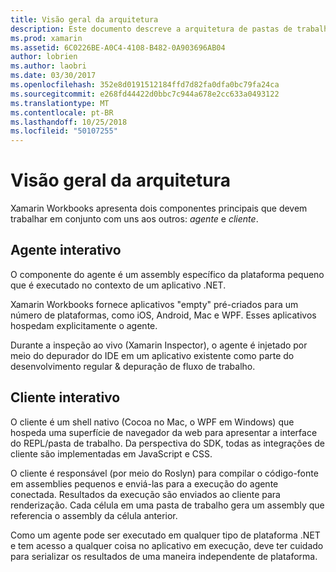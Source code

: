 ```yaml
---
title: Visão geral da arquitetura
description: Este documento descreve a arquitetura de pastas de trabalho do Xamarin, examinando como o agente interativa e o cliente interativo funcionam juntos.
ms.prod: xamarin
ms.assetid: 6C0226BE-A0C4-4108-B482-0A903696AB04
author: lobrien
ms.author: laobri
ms.date: 03/30/2017
ms.openlocfilehash: 352e8d0191512184ffd7d82fa0dfa0bc79fa24ca
ms.sourcegitcommit: e268fd44422d0bbc7c944a678e2cc633a0493122
ms.translationtype: MT
ms.contentlocale: pt-BR
ms.lasthandoff: 10/25/2018
ms.locfileid: "50107255"
---
```

# <a name="architecture-overview"></a>Visão geral da arquitetura

Xamarin Workbooks apresenta dois componentes principais que devem trabalhar em conjunto com uns aos outros: _agente_ e _cliente_.

## <a name="interactive-agent"></a>Agente interativo

O componente do agente é um assembly específico da plataforma pequeno que é executado no contexto de um aplicativo .NET.

Xamarin Workbooks fornece aplicativos "empty" pré-criados para um número de plataformas, como iOS, Android, Mac e WPF. Esses aplicativos hospedam explicitamente o agente.

Durante a inspeção ao vivo (Xamarin Inspector), o agente é injetado por meio do depurador do IDE em um aplicativo existente como parte do desenvolvimento regular & depuração de fluxo de trabalho.

## <a name="interactive-client"></a>Cliente interativo

O cliente é um shell nativo (Cocoa no Mac, o WPF em Windows) que hospeda uma superfície de navegador da web para apresentar a interface do REPL/pasta de trabalho. Da perspectiva do SDK, todas as integrações de cliente são implementadas em JavaScript e CSS.

O cliente é responsável (por meio do Roslyn) para compilar o código-fonte em assemblies pequenos e enviá-las para a execução do agente conectada. Resultados da execução são enviados ao cliente para renderização. Cada célula em uma pasta de trabalho gera um assembly que referencia o assembly da célula anterior.

Como um agente pode ser executado em qualquer tipo de plataforma .NET e tem acesso a qualquer coisa no aplicativo em execução, deve ter cuidado para serializar os resultados de uma maneira independente de plataforma.
